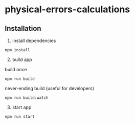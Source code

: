 # physical-errors-calculations

## Installation

1) install dependencies
```
npm install
```

2) build app

build once
```
npm run build
```

never-ending build (useful for developers)
```
npm run build:watch
```

3) start app
```
npm run start
```
